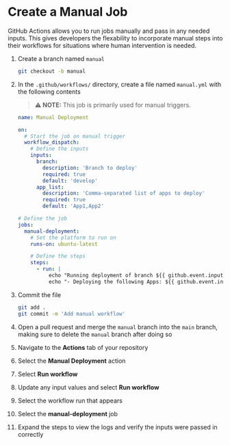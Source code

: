 # Create a Manual Job

GitHub Actions allows you to run jobs manually and pass in any needed inputs.
This gives developers the flexability to incorporate manual steps into their
workflows for situations where human intervention is needed.

1. Create a branch named `manual`

   ```bash
   git checkout -b manual
   ```

1. In the `.github/workflows/` directory, create a file named `manual.yml` with
   the following contents

   > **:warning: NOTE:** This job is primarily used for manual triggers.

   ```yaml
   name: Manual Deployment

   on:
     # Start the job on manual trigger
     workflow_dispatch:
       # Define the inputs
       inputs:
         branch:
           description: 'Branch to deploy'
           required: true
           default: 'develop'
         app_list:
           description: 'Comma-separated list of apps to deploy'
           required: true
           default: 'App1,App2'

   # Define the job
   jobs:
     manual-deployment:
       # Set the platform to run on
       runs-on: ubuntu-latest

       # Define the steps
       steps:
         - run: |
             echo "Running deployment of branch ${{ github.event.inputs.branch }}!"
             echo "- Deploying the following Apps: ${{ github.event.inputs.app_list }}!"
   ```

1. Commit the file

   ```bash
   git add .
   git commit -m 'Add manual workflow'
   ```

1. Open a pull request and merge the `manual` branch into the `main` branch,
   making sure to delete the `manual` branch after doing so
1. Navigate to the **Actions** tab of your repository
1. Select the **Manual Deployment** action
1. Select **Run workflow**
1. Update any input values and select **Run workflow**
1. Select the workflow run that appears
1. Select the **manual-deployment** job
1. Expand the steps to view the logs and verify the inputs were passed in
   correctly
